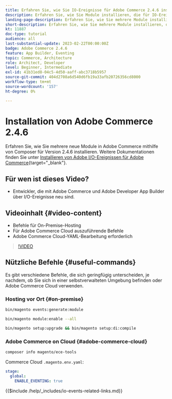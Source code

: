 ```yaml
---
title: Erfahren Sie, wie Sie IO-Ereignisse für Adobe Commerce 2.4.6 installieren.
description: Erfahren Sie, wie Sie Module installieren, die für IO-Ereignisse in Adobe Commerce 2.4.6 zur Verwendung in Adobe Developer App Builder erforderlich sind
landing-page-description: Erfahren Sie, wie Sie mehrere Module installieren, die für Adobe Commerce 2.4.6 erforderlich sind.
short-description: Erfahren Sie, wie Sie mehrere Module installieren, die für Adobe Commerce 2.4.6 erforderlich sind.
kt: 11887
doc-type: tutorial
audience: all
last-substantial-update: 2023-02-22T00:00:00Z
badge: Adobe Commerce 2.4.6
feature: App Builder, Eventing
topic: Commerce, Architecture
role: Architect, Developer
level: Beginner, Intermediate
exl-id: 41b31ed8-04c5-4d50-aaff-abc3718b5957
source-git-commit: 404d2708a6d540d6fb19a33afb20726356cd8000
workflow-type: tm+mt
source-wordcount: '157'
ht-degree: 0%

---
```


# Installation von Adobe Commerce 2.4.6

Erfahren Sie, wie Sie mehrere neue Module in Adobe Commerce mithilfe von Composer für Version 2.4.6 installieren. Weitere Dokumentationen finden Sie unter [Installieren von Adobe I/O-Ereignissen für Adobe Commerce](https://developer.adobe.com/commerce/events/get-started/installation/){target="_blank"}.

## Für wen ist dieses Video?

* Entwickler, die mit Adobe Commerce und Adobe Developer App Builder über I/O-Ereignisse neu sind.

## Videoinhalt {#video-content}

* Befehle für On-Premise-Hosting
* Für Adobe Commerce Cloud auszuführende Befehle
* Adobe Commerce Cloud-YAML-Bearbeitung erforderlich

>[!VIDEO](https://video.tv.adobe.com/v/3415795?quality=12&learn=on)

## Nützliche Befehle {#useful-commands}

Es gibt verschiedene Befehle, die sich geringfügig unterscheiden, je nachdem, ob Sie sich in einer selbstverwalteten Umgebung befinden oder Adobe Commerce Cloud verwenden.

### Hosting vor Ort {#on-premise}

```bash
bin/magento events:generate:module

bin/magento module:enable --all

bin/magento setup:upgrade && bin/magento setup:di:compile
```

### Adobe Commerce on Cloud {#adobe-commerce-cloud}

```bash
composer info magento/ece-tools
```

Commerce Cloud `.magento.env.yaml`:

```yaml
stage:
  global:
    ENABLE_EVENTING: true
```

{{$include /help/_includes/io-events-related-links.md}}
